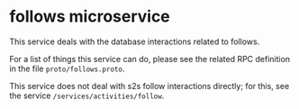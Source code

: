 # follows microservice

This service deals with the database interactions related to follows.

For a list of things this service can do, please see the related RPC definition
in the file `proto/follows.proto`.

This service does not deal with s2s follow interactions directly; for this, see
the service `/services/activities/follow`. 
